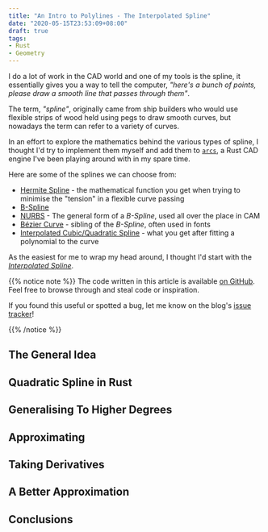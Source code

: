 ```yaml
---
title: "An Intro to Polylines - The Interpolated Spline"
date: "2020-05-15T23:53:09+08:00"
draft: true
tags:
- Rust
- Geometry
---
```


I do a lot of work in the CAD world and one of my tools is the spline, it
essentially gives you a way to tell the computer, *"here's a bunch of points,
please draw a smooth line that passes through them"*.

The term, *"spline"*, originally came from ship builders who would use flexible
strips of wood held using pegs to draw smooth curves, but nowadays the term can
refer to a variety of curves.

In an effort to explore the mathematics behind the various types of spline, I
thought I'd try to implement them myself and add them to [`arcs`][arcs], a
Rust CAD engine I've been playing around with in my spare time.

Here are some of the splines we can choose from:

- [Hermite Spline](https://en.wikipedia.org/wiki/Cubic_Hermite_spline) - the
  mathematical function you get when trying to minimise the "tension" in a
  flexible curve passing
- [B-Spline](https://en.wikipedia.org/wiki/B-spline)
- [NURBS](https://en.wikipedia.org/wiki/Non-uniform_rational_B-spline) - The
  general form of a *B-Spline*, used all over the place in CAM
- [Bézier Curve](https://en.wikipedia.org/wiki/B%C3%A9zier_curve) - sibling of
  the *B-Spline*, often used in fonts
- [Interpolated Cubic/Quadratic Spline][wiki] - what you get after fitting a
  polynomial to the curve

As the easiest for me to wrap my head around, I thought I'd start with the
[*Interpolated Spline*][wiki].

{{% notice note %}}
The code written in this article is available [on GitHub][repo]. Feel free to
browse through and steal code or inspiration.

If you found this useful or spotted a bug, let me know on the blog's
[issue tracker][issue]!

[repo]: https://github.com/Michael-F-Bryan/arcs
[issue]: https://github.com/Michael-F-Bryan/adventures.michaelfbryan.com
{{% /notice %}}

## The General Idea

## Quadratic Spline in Rust

## Generalising To Higher Degrees

## Approximating

## Taking Derivatives

## A Better Approximation

## Conclusions

[arcs]: https://github.com/Michael-F-Bryan/arcs
[wiki]: https://en.wikipedia.org/wiki/Polynomial_interpolation
